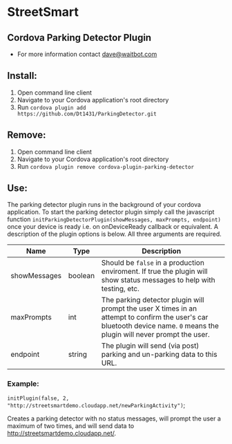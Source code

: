 StreetSmart
========================

Cordova Parking Detector Plugin
----------------
  
   - For more information contact dave@waitbot.com
        
  ## Install:
  
  1. Open command line client
  2. Navigate to your Cordova application's root directory
  3. Run `cordova plugin add https://github.com/Dt1431/ParkingDetector.git`
  
  ## Remove:
  
  1. Open command line client
  2. Navigate to your Cordova application's root directory
  3. Run `cordova plugin remove cordova-plugin-parking-detector`
   
  ## Use:
  The parking detector plugin runs in the background of your cordova application. To start the parking detector plugin simply call the javascript function `initParkingDetectorPlugin(showMessages, maxPrompts, endpoint)` once your device is ready i.e. on onDeviceReady callback or equivalent. A description of the plugin options is below. All three arguments are required.
  
  | Name | Type |  Description |
  |----------|-------------|------|
  | showMessages |  boolean | Should be `false` in a production enviroment. If true the plugin will show status messages to help with testing, etc. |
  | maxPrompts |    int   | The parking detector plugin will prompt the user X times in an attempt to confirm the user's car bluetooth device name. `0` means the plugin will never prompt the user. |
  | endpoint | string | The plugin will send (via post) parking and un-parking data to this URL.|

  ### Example:
  `initPlugin(false, 2, "http://streetsmartdemo.cloudapp.net/newParkingActivity")`;

  Creates a parking detector with no status messages, will prompt the user a maximum of two times, and will send data to http://streetsmartdemo.cloudapp.net/.




